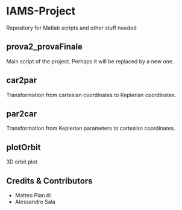 # IAMS-Project
Repository for Matlab scripts and other stuff needed 

## prova2_provaFinale
Main script of the project. Perhaps it will be replaced by a new one.

## car2par
Transformation from cartesian coordinates to Keplerian coordinates.

## par2car
Transformation from Keplerian parameters to cartesian coordinates.

## plotOrbit
3D orbit plot

## Credits & Contributors
- Matteo Piarulli
- Alessandro Sala

